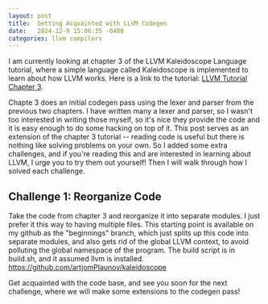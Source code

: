 ```yaml
---
layout: post
title:  Getting Acquainted with LLVM Codegen
date:   2024-12-9 15:06:35 -0400
categories: llvm compilers
---
```


I am currently looking at chapter 3 of the LLVM Kaleidoscope Language tutorial, where a simple language called Kaleidoscope is implemented to learn about how LLVM works. Here is a link to the tutorial: [LLVM Tutorial Chapter 3](https://llvm.org/docs/tutorial/MyFirstLanguageFrontend/LangImpl03.html).

Chapte 3 does an initial codegen pass using the lexer and parser from the previous two chapters. I have written many a lexer and parser, so I wasn't too interested in writing those myself, so it's nice they provide the code and it is easy enough to do some hacking on top of it. This post serves as an extension of the chapter 3 tutorial -- reading code is useful but there is nothing like solving problems on your own. So I added some extra challenges, and if you're reading this and are interested in learning about LLVM, I urge you to try them out yourself! Then I will walk through how I solved each challenge.

## Challenge 1: Reorganize Code 

Take the code from chapter 3 and reorganize it into separate modules. I just prefer it this way to having multiple files. This starting point is available on my github as the "beginnings" branch, which just splits up this code into separate modules, and also gets rid of the global LLVM context, to avoid polluting the global namespace of the program. The build script is in build.sh, and it assumed llvm is installed. https://github.com/artjomPlaunov/kaleidoscope

Get acquainted with the code base, and see you soon for the next challenge, where we will make some extensions to the codegen pass!




